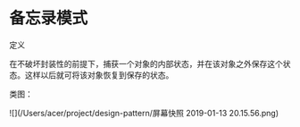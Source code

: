 # 备忘录模式

定义

在不破坏封装性的前提下，捕获一个对象的内部状态，并在该对象之外保存这个状态。这样以后就可将该对象恢复到保存的状态。

类图：

![](/Users/acer/project/design-pattern/屏幕快照 2019-01-13 20.15.56.png)